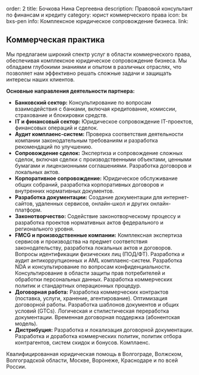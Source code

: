 order: 2
title: Бочкова Нина Сергеевна
description: Правовой консультант по  финансам и кредиту
category: юрист коммерческого права
icon: bx bxs-pen
info: Комплексное юридическое сопровождение бизнеса.
link:


## Коммерческая практика

Мы предлагаем широкий спектр услуг в области коммерческого права, обеспечивая комплексное юридическое сопровождение бизнеса. Мы обладаем глубокими знаниями и опытом в различных отраслях, что позволяет нам эффективно решать сложные задачи и защищать интересы наших клиентов.

**Основные направления деятельности партнера:**

* **Банковский сектор:** Консультирование по вопросам взаимодействия с банками, включая кредитование, комиссии, страхование и блокировки средств.
* **IT и финансовый сектор:** Юридическое сопровождение IT-проектов, финансовых операций и сделок.
* **Аудит комплаенс-систем:** Проверка соответствия деятельности компании законодательным требованиям и разработка рекомендаций по улучшению.
* **Сопровождение сделок:** Экспертиза и сопровождение сложных сделок, включая сделки с производственными объектами, ценными бумагами и лицензионными соглашениями. Разработка договоров и локальных актов.
* **Корпоративное сопровождение:**  Юридическое обслуживание общих собраний, разработка корпоративных договоров и внутренних нормативных документов.
* **Разработка документации:** Создание документации для интернет-сайтов, удаленных сервисов, онлайн-школ и других онлайн-платформ.
* **Законотворчество:** Содействие законотворческому процессу и разработка проектов нормативных актов федерального и регионального уровня.
* **FMCG и производственные компании:** Комплексная экспертиза сервисов и производства на предмет соответствия законодательству, разработка локальных актов и договоров. Вопросы идентификации физических лиц (ПОД/ФТ). Разработка и аудит антикоррупционных и AML комплаенс-систем.  Разработка NDA и консультирование по вопросам конфиденциальности. Консультирование в области защиты прав потребителей и обработки персональных данных. Разработка коммерческих политик и стандартных операционных процедур.
* **Договорная работа:** Разработка коммерческих контрактов (поставка, услуги, хранение, агентирование). Оптимизация договорной работы. Разработка шаблонов документов и общих условий (GTCs). Логическая и стилистическая переработка документации. Временная договорная поддержка (абонентская модель).
* **Дистрибуция:** Разработка и локализация договорной документации. Разработка и доработка коммерческих политик, политик отбора контрагентов, систем скидок и бонусов. Комплаенс.

Квалифицированная юридическая помощь в Волгограде, Волжском, Волгоградской области, Москве, Воронеже, Краснодаре и по всей России.